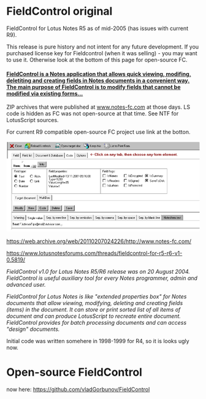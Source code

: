 # FieldControl original
FieldControl for Lotus Notes R5 as of mid-2005 (has issues with current R9).

This release is pure history and not intent for any future development. If you purchased license key for Fieldcontrol (when it was selling) - you may want to use it. Otherwise look at the bottom of this page for open-source FC.

#### <a href="https://github.com/vladGorbunov/FieldControl-original/wiki">FieldControl is a Notes application that allows quick viewing, modifing, deletiting and creating fields in Notes documents in a convenient way. The main purpose of FieldControl is to modify fields that cannot be modified via existing forms...</a>

ZIP archives that were published at www.notes-fc.com at those days. LS code is hidden as FC was not open-source at that time.
See NTF for LotusScript sources.
  
  For current R9 compatible open-source FC project use link at the botton.
  
  <img src="https://raw.githubusercontent.com/vladGorbunov/FieldControl-original/master/oldScreens/NotesItem%20actions%20(target%20document)%20-%20Lotus%20Notes%202018-09-07%2018.00.17.png"></img>

https://web.archive.org/web/20110207024226/http://www.notes-fc.com/

https://www.lotusnotesforums.com/threads/fieldcontrol-for-r5-r6-v1-0.5819/
  
*FieldControl v1.0 for Lotus Notes R5/R6 release was on 20 August 2004.
FieldControl is useful auxiliary tool for every Notes programmer, admin and advanced user.*

*FieldControl for Lotus Notes is like "extended properties box" for Notes documents that allow viewing, modifying, deleting and creating fields (items) in the document. It can store or print sorted list of all items of document and can produce LotusScript to recreate entire document. FieldControl provides for batch processing documents and can access "design" documents.*
  
  Initial code was written somehere in 1998-1999 for R4, so it is looks ugly now.
  
  # Open-source FieldControl
  now here: https://github.com/vladGorbunov/FieldControl
